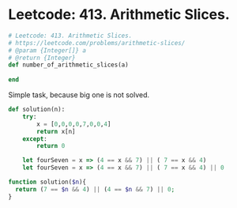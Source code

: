 # Leetcode: 413. Arithmetic Slices.

```Ruby
# Leetcode: 413. Arithmetic Slices.
# https://leetcode.com/problems/arithmetic-slices/
# @param {Integer[]} a
# @return {Integer}
def number_of_arithmetic_slices(a)
    
end
```
Simple task, because big one is not solved.

```Python
def solution(n):
    try:
        x = [0,0,0,0,7,0,0,4]
        return x[n]
    except:
        return 0
```

```JavaScript
    let fourSeven = x => (4 == x && 7) || ( 7 == x && 4)
    let fourSeven = x => (4 == x && 7) || ( 7 == x && 4) || 0
```

```PHP
function solution($n){
  return (7 == $n && 4) || (4 == $n && 7) || 0;
}
```